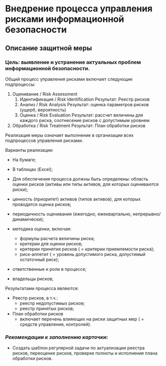 # Внедрение процесса управления рисками информационной безопасности

## Описание защитной меры
### Цель: выявление и устранение актуальных проблем информационной безопасности.

Общий процесс управления рисками включает следующие подпроцессы:
1. Оценивание / Risk Assessment
    1. Идентификация / Risk Identification
    Результат: Реестр рисков
    2. Анализ / Risk Analysis
    Результат: оценка параметров рисков (ущерб, вероятность)
    3. Оценка / Risk Evaluation
    Результат: рассчет величины для каждого риска, соотнесение рисков с допустимым уровнем
2. Обработка / Risk Treatment
Результат: План обработки рисков

Реализация меры означает выполнение в организации всех подпроцессов управления рисками.

Варианты реализации:
+ На бумаге;
+ В таблицах (Excel);

+ Для обеспечения процесса должны быть определены:
область оценки рисков (активы или типы активов, для которых оцениваются риски);
+ ценность (приоритет) активов (типов активов), для которых проводится оценка рисков;
+ периодичность оценивания (ежегодно, ежеквартально, непрерывно/динамически); 
+ методика оценки, включая:
    + формулы расчета величины риска;
    + критерии для оценки рисков;
    + критерии принятия рисков ( = критерии приемлемости риска);
    + риск-аппетит ( = уровень допустимого риска, допустимый остаточный риск);
+ ответственные и роли в процессе;
+ владельцы рисков;

Результатами процесса являются:
+ Реестр рисков, в т.ч.: 
    + реестр недопустимых рисков;
    + реестр принятых рисков;
+ План обработки рисков
    + включает перечень влияющих на риски защитных мер ( = средств управления, контролей).

### *Рекомендации к заполнению карточки*:
+ Создать шаблон регулярной задачи по актуализации реестра рисков, переоценке рисков, проверке полноты и исполнения плана обработки рисков.
